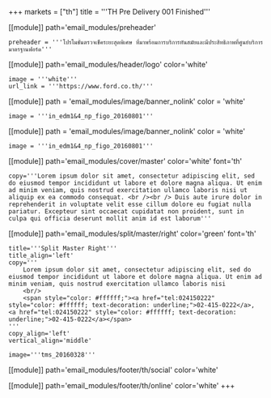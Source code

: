 +++
markets = ["th"]
title = '''TH Pre Delivery 001 Finished'''

[[module]]
path='email_modules/preheader'

	preheader = '''โปรโมชั่นตรวจเช็คระยะสุดพิเศษ ที่มาพร้อมการบริการทันสมัยและมีประสิทธิภาพที่ศูนย์บริการมาตรฐานฟอร์ด'''

[[module]]
path='email_modules/header/logo'
color='white'

	image = '''white'''
	url_link = '''https://www.ford.co.th/'''

[[module]]
path = 'email_modules/image/banner_nolink'
color = 'white'

	image = '''in_edm1&4_np_figo_20160801'''

[[module]]
path = 'email_modules/image/banner_nolink'
color = 'white'

	image = '''in_edm1&4_np_figo_20160801'''

[[module]]
path='email_modules/cover/master'
color='white'
font='th'

	copy='''Lorem ipsum dolor sit amet, consectetur adipiscing elit, sed do eiusmod tempor incididunt ut labore et dolore magna aliqua. Ut enim ad minim veniam, quis nostrud exercitation ullamco laboris nisi ut aliquip ex ea commodo consequat. <br /><br /> Duis aute irure dolor in reprehenderit in voluptate velit esse cillum dolore eu fugiat nulla pariatur. Excepteur sint occaecat cupidatat non proident, sunt in culpa qui officia deserunt mollit anim id est laborum'''

[[module]]
path='email_modules/split/master/right'
color='green'
font='th'

	title='''Split Master Right'''
	title_align='left'
	copy='''
		Lorem ipsum dolor sit amet, consectetur adipiscing elit, sed do eiusmod tempor incididunt ut labore et dolore magna aliqua. Ut enim ad minim veniam, quis nostrud exercitation ullamco laboris nisi
		<br/>
		<span style="color: #ffffff;"><a href="tel:024150222" style="color: #ffffff; text-decoration: underline;">02-415-0222</a>, <a href="tel:024150222" style="color: #ffffff; text-decoration: underline;">02-415-0222</a></span>
	'''
	copy_align='left'
	vertical_align='middle'

	image='''tms_20160328'''

[[module]]
path='email_modules/footer/th/social'
color='white'

[[module]]
path='email_modules/footer/th/online'
color='white'
+++